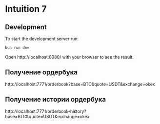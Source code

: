# Intuition 7

## Development
To start the development server run:
```bash
bun run dev
```

Open http://localhost:8080/ with your browser to see the result.

## Получение ордербука
http://localhost:7771/orderbook?base=BTC&quote=USDT&exchange=okex

## Получение истории ордербука
http://localhost:7771/orderbook-history?base=BTC&quote=USDT&exchange=okex